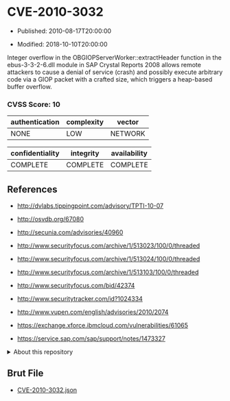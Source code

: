 # CVE-2010-3032

- Published: 2010-08-17T20:00:00

- Modified: 2018-10-10T20:00:00

Integer overflow in the OBGIOPServerWorker::extractHeader function in the ebus-3-3-2-6.dll module in SAP Crystal Reports 2008 allows remote attackers to cause a denial of service (crash) and possibly execute arbitrary code via a GIOP packet with a crafted size, which triggers a heap-based buffer overflow.

### CVSS Score: **10**

| authentication | complexity | vector |
| --- | --- | --- |
| NONE | LOW | NETWORK |

| confidentiality | integrity | availability |
| --- | --- | --- |
| COMPLETE | COMPLETE | COMPLETE |

## References

* http://dvlabs.tippingpoint.com/advisory/TPTI-10-07

* http://osvdb.org/67080

* http://secunia.com/advisories/40960

* http://www.securityfocus.com/archive/1/513023/100/0/threaded

* http://www.securityfocus.com/archive/1/513024/100/0/threaded

* http://www.securityfocus.com/archive/1/513103/100/0/threaded

* http://www.securityfocus.com/bid/42374

* http://www.securitytracker.com/id?1024334

* http://www.vupen.com/english/advisories/2010/2074

* https://exchange.xforce.ibmcloud.com/vulnerabilities/61065

* https://service.sap.com/sap/support/notes/1473327

<details>
<summary>About this repository</summary> 

  This repository is part of the project [Live Hack CVE](https://github.com/Live-Hack-CVE). Main website can be found [www.live-hack.org](https://www.live-hack.org) 
  
  Made by [Sn0wAlice](https://github.com/Sn0wAlice) for the people that care about security and need to have a feed of the latest CVEs. Hope you enjoy it, don't forget to star the repo and follow me on [Twitter](https://twitter.com/Sn0wAlice) and [Github](https://github.com/Sn0wAlice). And that is my [personnal website](https://www.alice-snow.me/)

  - [Home Page](https://github.com/Live-Hack-CVE)
  - [Framework](https://github.com/Live-Hack-CVE/cve-framework)
  - [CVE database](https://github.com/Live-Hack-CVE/full_database)
  - [Changelog](https://github.com/Live-Hack-CVE/Changelog)
</details>

## Brut File

* [CVE-2010-3032.json](https://raw.githubusercontent.com/Live-Hack-CVE/full_database/main/cves/2010/CVE-2010-3032.json)

